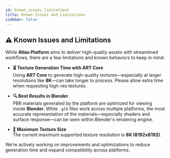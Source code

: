 ```yaml
---
id: known_issues_limitations
title: Known Issues and Limitations
sidebar: false
---
```


## ⚠️ Known Issues and Limitations

While **Atlas Platform** aims to deliver high-quality assets with streamlined workflows, there are a few limitations and known behaviors to keep in mind:

- **⏳ Texture Generation Time with ART Core**  
  Using **ART Core** to generate high-quality textures—especially at larger resolutions like **8K**—can take longer to process. Please allow extra time when requesting high-res textures.

- **🔍 Best Results in Blender**  
  PBR materials generated by the platform are optimized for viewing inside **Blender**. While `.glb` files work across multiple platforms, the most accurate representation of the materials—especially shaders and surface response—can be seen within Blender's rendering engine.

- **📐 Maximum Texture Size**  
  The current maximum supported texture resolution is **8K (8192x8192)**.

We’re actively working on improvements and optimizations to reduce generation time and expand compatibility across platforms.
